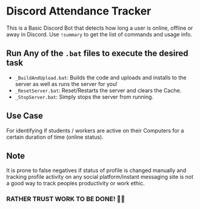 # Discord Attendance Tracker

This is a Basic Discord Bot that detects how long a user is online, offline or away in Discord.
Use `!summary` to get the list of commands and usage info.

## Run Any of the `.bat` files to execute the desired task
- `_BuildAndUpload.bat`: Builds the code and uploads and installs to the server as well as runs the server for you!
- `_ResetServer.bat`: Reset/Restarts the server and clears the Cache.
- `_StopServer.bat`: Simply stops the server from running.

## Use Case
For identifying if students / workers are active on their Computers for a certain duration of time (online status).

## Note
It is prone to false negatives if status of profile is changed manually and tracking profile activity on any social platform/instant messaging site is not a good way to track peoples productivity or work ethic.

### RATHER TRUST WORK TO BE DONE! 👋🙂
